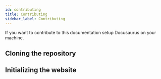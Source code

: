 ```yaml
---
id: contributing
title: Contributing
sidebar_label: Contributing
---
```


If you want to contribute to this documentation setup Docusaurus on your machine.

## Cloning the repository

## Initializing the website
